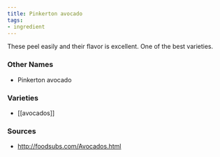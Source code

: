 ```yaml
---
title: Pinkerton avocado
tags:
- ingredient
---
```

These peel easily and their flavor is excellent. One of the best varieties.

### Other Names

* Pinkerton avocado

### Varieties

* [[avocados]]

### Sources
* http://foodsubs.com/Avocados.html
